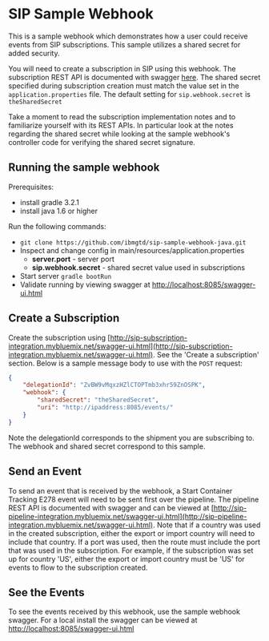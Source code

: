 # SIP Sample Webhook
This is a sample webhook which demonstrates how a user could receive events from SIP subscriptions.  This sample utilizes a 
shared secret for added security.

You will need to create a subscription in SIP using this webhook.  The subscription 
REST API is documented with swagger [here](http://sip-subscription-integration.mybluemix.net/swagger-ui.html).  The shared secret specified during subscription creation 
must match the value set in the `application.properties` file.  The default setting 
for `sip.webhook.secret` is `theSharedSecret`

Take a moment to read the subscription implementation notes and to familiarize yourself with its REST APIs.  In particular look 
at the notes regarding the shared secret while looking at the sample webhook's controller 
code for verifying the shared secret signature.

## Running the sample webhook

Prerequisites:
 - install gradle 3.2.1
 - install java 1.6 or higher

Run the following commands:
 - `git clone https://github.com/ibmgtd/sip-sample-webhook-java.git`
 - Inspect and change config in main/resources/application.properties
    - **server.port** - server port
    - **sip.webhook.secret** - shared secret value used in subscriptions
 - Start server `gradle bootRun`
 - Validate running by viewing swagger at [http://localhost:8085/swagger-ui.html](http://localhost:8085/swagger-ui.html)

## Create a Subscription

Create the subscription using [http://sip-subscription-integration.mybluemix.net/swagger-ui.html](http://sip-subscription-integration.mybluemix.net/swagger-ui.html).  See 
the 'Create a subscription' section.  Below is a sample message body to use with the `POST` request:
```json
{
    "delegationId": "ZvBW9vMqxzHZlCTOPTmb3xhr59ZnOSPK",
    "webhook": {
        "sharedSecret": "theSharedSecret",
        "uri": "http://ipaddress:8085/events/"
    }
}
```

Note the delegationId corresponds to the shipment you are subscribing to.  The webhook and shared 
secret correspond to this sample.

## Send an Event
To send an event that is received by the webhook, a Start Container Tracking E278 event will need to be sent 
first over the pipeline.  The pipeline REST API is documented with swagger and can be viewed 
at [http://sip-pipeline-integration.mybluemix.net/swagger-ui.html](http://sip-pipeline-integration.mybluemix.net/swagger-ui.html).  Note 
that if a country was used in the created subscription, either the export or import country will need to include that country.  If a port was 
used, then the route must include the port that was used in the subscription.  For example, if the subscription was set up 
for country 'US', either the export or import country must be 'US' for events to flow to the subscription created.

## See the Events
To see the events received by this webhook, use the sample webhook swagger.  For a local install the swagger 
can be viewed at [http://localhost:8085/swagger-ui.html](http://localhost:8085/swagger-ui.html)

